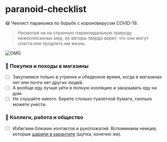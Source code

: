 # paranoid-checklist
😷 Чеклист параноика по борьбе с короновирусом COVID-19.

> Несмотря на на странную параноидальную природу нижеописанных мер, их авторы твердо верят, что они могут спасти или продлить им жизнь.

![OMG](output.gif)

### 🛒 Покупки и походы в магазины
- [ ] Закупаемся только в утренне и обеденное время, когда в магазинах нет или почти нет других людей.
- [ ] А вообще еду лучше уйти в полную изоляцию и заказывать еду на дом.
- [ ] Не слушайте никого. Берите столько туалетной бумаги, сколько можете унести.

### 🤝 Коллеги, работа и общество
- [ ] Избегаем близких контактов и рукопожатий. Вспоминаем немцев, которые [шарили в карантите](https://ru.wikipedia.org/wiki/%D0%9D%D0%B0%D1%86%D0%B8%D1%81%D1%82%D1%81%D0%BA%D0%BE%D0%B5_%D0%BF%D1%80%D0%B8%D0%B2%D0%B5%D1%82%D1%81%D1%82%D0%B2%D0%B8%D0%B5) (шутка, конечно же).
